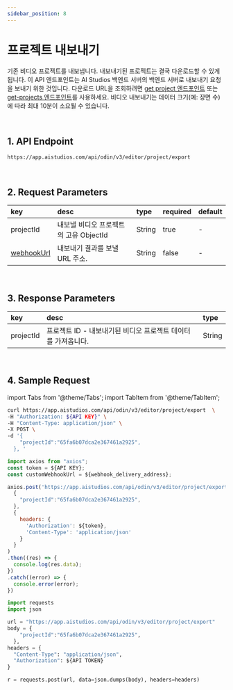 ```yaml
---
sidebar_position: 8
---
```


# 프로젝트 내보내기

기존 비디오 프로젝트를 내보냅니다. 내보내기된 프로젝트는 결국 다운로드할 수 있게 됩니다. 이 API 엔드포인트는 AI Studios 백엔드 서버의 백엔드 서버로 내보내기 요청을 보내기 위한 것입니다. 다운로드 URL을 조회하려면 [get project 엔드포인트](../reference/get-project.md) 또는 [get-projects 엔드포인트](../reference/get-projects.md)를 사용하세요. 비디오 내보내기는 데이터 크기(예: 장면 수)에 따라 최대 10분이 소요될 수 있습니다.

<br/>

## 1. API Endpoint

```http
https://app.aistudios.com/api/odin/v3/editor/project/export
```

<br/>

## 2. Request Parameters

|key|desc|type|required|default|
|:---|:---|:---|:---|:---|
|projectId|내보낼 비디오 프로젝트의 고유 ObjectId|String|true|-|
|[webhookUrl](../reference/webhook)|내보내기 결과를 보낼 URL 주소.|String|false|-|

<br/>

## 3. Response Parameters

|key|desc|type|
|:---|:---|:---|
|projectId|프로젝트 ID - 내보내기된 비디오 프로젝트 데이터를 가져옵니다.|String|

<br/>


## 4. Sample Request

import Tabs from '@theme/Tabs';
import TabItem from '@theme/TabItem';

<Tabs>
<TabItem value="curl" label="cURL">

```bash
curl https://app.aistudios.com/api/odin/v3/editor/project/export  \
-H "Authorization: ${API KEY}" \
-H "Content-Type: application/json" \
-X POST \
-d '{
    "projectId":"65fa6b07dca2e367461a2925",
  }, '
```

</TabItem>
<TabItem value="js" label="Node.js">

```js
import axios from "axios";
const token = ${API KEY};
const customWebhookUrl = ${webhook_delivery_address};

axios.post('https://app.aistudios.com/api/odin/v3/editor/project/export', 
  {
    "projectId":"65fa6b07dca2e367461a2925",
  }, 
  {
    headers: {
      'Authorization': ${token},
      'Content-Type': 'application/json'
    }
  }
)
.then((res) => {
  console.log(res.data);
})
.catch((error) => {
  console.error(error);
})
```

</TabItem>
<TabItem value="py" label="Python">

```py
import requests
import json

url = "https://app.aistudios.com/api/odin/v3/editor/project/export"
body = {
    "projectId":"65fa6b07dca2e367461a2925",
  }, 
headers = {
  "Content-Type": "application/json",
  "Authorization": ${API TOKEN}
}

r = requests.post(url, data=json.dumps(body), headers=headers)
```

</TabItem>
</Tabs>